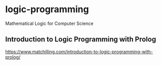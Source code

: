 # logic-programming
Mathematical Logic for Computer Science


## Introduction to Logic Programming with Prolog

https://www.matchilling.com/introduction-to-logic-programming-with-prolog/


